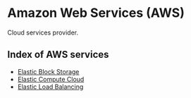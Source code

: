 # Amazon Web Services (AWS)

Cloud services provider.

## Index of AWS services
* [Elastic Block Storage](ebs.md)
* [Elastic Compute Cloud](ec2.md)
* [Elastic Load Balancing](elb.md)